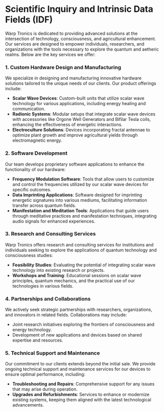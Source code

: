 # Scientific Inquiry and Intrinsic Data Fields (IDF)
<p>Warp Tronics is dedicated to providing advanced solutions at the intersection of technology, consciousness, and agricultural enhancement. Our services are designed to empower individuals, researchers, and organizations with the tools necessary to explore the quantum and aetheric realms. Below are the key services we offer:</p>
<h3>1. <strong>Custom Hardware Design and Manufacturing</strong></h3>
<p>We specialize in designing and manufacturing innovative hardware solutions tailored to the unique needs of our clients. Our product offerings include:</p>
<ul>
    <li><strong>Scalar Wave Devices</strong>: Custom-built units that utilize scalar wave technology for various applications, including energy healing and communication.</li>
    <li><strong>Radionic Systems</strong>: Modular setups that integrate scalar wave devices with accessories like Orgone Well Generators and Bifilar Tesla coils, enhancing the effectiveness of energetic interactions.</li>
    <li><strong>Electroculture Solutions</strong>: Devices incorporating fractal antennae to optimize plant growth and improve agricultural yields through electromagnetic energy.</li>
</ul>
<h3>2. <strong>Software Development</strong></h3>
<p>Our team develops proprietary software applications to enhance the functionality of our hardware:</p>
<ul>
    <li><strong>Frequency Modulation Software</strong>: Tools that allow users to customize and control the frequencies utilized by our scalar wave devices for specific outcomes.</li>
    <li><strong>Data Imprinting Applications</strong>: Software designed for imprinting energetic signatures into various mediums, facilitating information transfer across quantum fields.</li>
    <li><strong>Manifestation and Meditation Tools</strong>: Applications that guide users through meditative practices and manifestation techniques, integrating audio signals for enhanced experiences.</li>
</ul>
<h3>3. <strong>Research and Consulting Services</strong></h3>
<p>Warp Tronics offers research and consulting services for institutions and individuals seeking to explore the applications of quantum technology and consciousness studies:</p>
<ul>
    <li><strong>Feasibility Studies</strong>: Evaluating the potential of integrating scalar wave technology into existing research or projects.</li>
    <li><strong>Workshops and Training</strong>: Educational sessions on scalar wave principles, quantum mechanics, and the practical use of our technologies in various fields.</li>
</ul>
<h3>4. <strong>Partnerships and Collaborations</strong></h3>
<p>We actively seek strategic partnerships with researchers, organizations, and innovators in related fields. Collaborations may include:</p>
<ul>
    <li>Joint research initiatives exploring the frontiers of consciousness and energy technology.</li>
    <li>Development of new applications and devices based on shared expertise and resources.</li>
</ul>
<h3>5. <strong>Technical Support and Maintenance</strong></h3>
<p>Our commitment to our clients extends beyond the initial sale. We provide ongoing technical support and maintenance services for our devices to ensure optimal performance, including:</p>
<ul>
    <li><strong>Troubleshooting and Repairs</strong>: Comprehensive support for any issues that may arise during operation.</li>
    <li><strong>Upgrades and Refurbishments</strong>: Services to enhance or modernize existing systems, keeping them aligned with the latest technological advancements.</li>
</ul>
